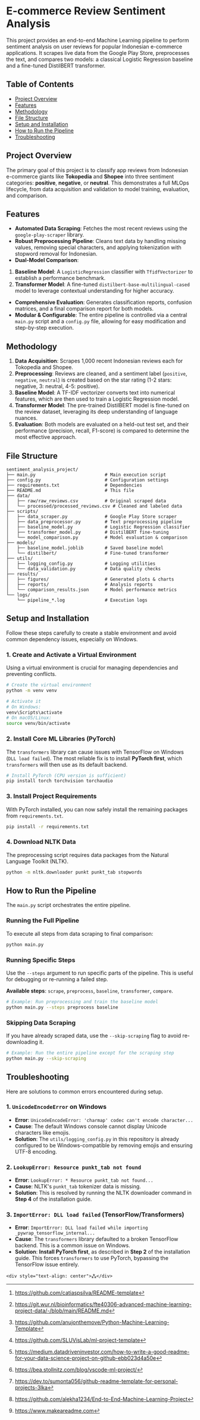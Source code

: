 # E-commerce Review Sentiment Analysis

This project provides an end-to-end Machine Learning pipeline to perform sentiment analysis on user reviews for popular Indonesian e-commerce applications. It scrapes live data from the Google Play Store, preprocesses the text, and compares two models: a classical Logistic Regression baseline and a fine-tuned DistilBERT transformer.

 <!-- It's good practice to add a banner image -->

## Table of Contents

- [Project Overview](#project-overview)
- [Features](#features)
- [Methodology](#methodology)
- [File Structure](#file-structure)
- [Setup and Installation](#setup-and-installation)
- [How to Run the Pipeline](#how-to-run-the-pipeline)
- [Troubleshooting](#troubleshooting)


## Project Overview

The primary goal of this project is to classify app reviews from Indonesian e-commerce giants like **Tokopedia** and **Shopee** into three sentiment categories: **positive**, **negative**, or **neutral**. This demonstrates a full MLOps lifecycle, from data acquisition and validation to model training, evaluation, and comparison.

## Features

- **Automated Data Scraping**: Fetches the most recent reviews using the `google-play-scraper` library.
- **Robust Preprocessing Pipeline**: Cleans text data by handling missing values, removing special characters, and applying tokenization with stopword removal for Indonesian.
- **Dual-Model Comparison**:

1. **Baseline Model**: A `LogisticRegression` classifier with `TfidfVectorizer` to establish a performance benchmark.
2. **Transformer Model**: A fine-tuned `distilbert-base-multilingual-cased` model to leverage contextual understanding for higher accuracy.
- **Comprehensive Evaluation**: Generates classification reports, confusion matrices, and a final comparison report for both models.
- **Modular \& Configurable**: The entire pipeline is controlled via a central `main.py` script and a `config.py` file, allowing for easy modification and step-by-step execution.


## Methodology

1. **Data Acquisition**: Scrapes 1,000 recent Indonesian reviews each for Tokopedia and Shopee.
2. **Preprocessing**: Reviews are cleaned, and a sentiment label (`positive`, `negative`, `neutral`) is created based on the star rating (1-2 stars: negative, 3: neutral, 4-5: positive).
3. **Baseline Model**: A TF-IDF vectorizer converts text into numerical features, which are then used to train a Logistic Regression model.
4. **Transformer Model**: The pre-trained DistilBERT model is fine-tuned on the review dataset, leveraging its deep understanding of language nuances.
5. **Evaluation**: Both models are evaluated on a held-out test set, and their performance (precision, recall, F1-score) is compared to determine the most effective approach.

## File Structure

```
sentiment_analysis_project/
├── main.py                          # Main execution script
├── config.py                        # Configuration settings
├── requirements.txt                 # Dependencies
├── README.md                        # This file
├── data/
│   ├── raw/raw_reviews.csv          # Original scraped data
│   └── processed/processed_reviews.csv # Cleaned and labeled data
├── scripts/
│   ├── data_scraper.py              # Google Play Store scraper
│   ├── data_preprocessor.py         # Text preprocessing pipeline
│   ├── baseline_model.py            # Logistic Regression classifier
│   ├── transformer_model.py         # DistilBERT fine-tuning
│   └── model_comparison.py          # Model evaluation & comparison
├── models/
│   ├── baseline_model.joblib        # Saved baseline model
│   └── distilbert/                  # Fine-tuned transformer
├── utils/
│   ├── logging_config.py            # Logging utilities
│   └── data_validation.py           # Data quality checks
├── results/
│   ├── figures/                     # Generated plots & charts
│   ├── reports/                     # Analysis reports
│   └── comparison_results.json      # Model performance metrics
└── logs/
    └── pipeline_*.log               # Execution logs
```


## Setup and Installation

Follow these steps carefully to create a stable environment and avoid common dependency issues, especially on Windows.

### 1. Create and Activate a Virtual Environment

Using a virtual environment is crucial for managing dependencies and preventing conflicts.

```bash
# Create the virtual environment
python -m venv venv

# Activate it
# On Windows:
venv\Scripts\activate
# On macOS/Linux:
source venv/bin/activate
```


### 2. Install Core ML Libraries (PyTorch)

The `transformers` library can cause issues with TensorFlow on Windows (`DLL load failed`). The most reliable fix is to install **PyTorch first**, which `transformers` will then use as its default backend.

```bash
# Install PyTorch (CPU version is sufficient)
pip install torch torchvision torchaudio
```


### 3. Install Project Requirements

With PyTorch installed, you can now safely install the remaining packages from `requirements.txt`.

```bash
pip install -r requirements.txt
```


### 4. Download NLTK Data

The preprocessing script requires data packages from the Natural Language Toolkit (NLTK).

```bash
python -m nltk.downloader punkt punkt_tab stopwords
```


## How to Run the Pipeline

The `main.py` script orchestrates the entire pipeline.

### Running the Full Pipeline

To execute all steps from data scraping to final comparison:

```bash
python main.py
```


### Running Specific Steps

Use the `--steps` argument to run specific parts of the pipeline. This is useful for debugging or re-running a failed step.

**Available steps**: `scrape`, `preprocess`, `baseline`, `transformer`, `compare`.

```bash
# Example: Run preprocessing and train the baseline model
python main.py --steps preprocess baseline
```


### Skipping Data Scraping

If you have already scraped data, use the `--skip-scraping` flag to avoid re-downloading it.

```bash
# Example: Run the entire pipeline except for the scraping step
python main.py --skip-scraping
```


## Troubleshooting

Here are solutions to common errors encountered during setup.

### 1. `UnicodeEncodeError` on Windows

- **Error**: `UnicodeEncodeError: 'charmap' codec can't encode character...`
- **Cause**: The default Windows console cannot display Unicode characters like emojis.
- **Solution**: The `utils/logging_config.py` in this repository is already configured to be Windows-compatible by removing emojis and ensuring UTF-8 encoding.


### 2. `LookupError: Resource punkt_tab not found`

- **Error**: `LookupError: * Resource punkt_tab not found...`
- **Cause**: NLTK's `punkt_tab` tokenizer data is missing.
- **Solution**: This is resolved by running the NLTK downloader command in **Step 4** of the installation guide.


### 3. `ImportError: DLL load failed` (TensorFlow/Transformers)

- **Error**: `ImportError: DLL load failed while importing _pywrap_tensorflow_internal...`
- **Cause**: The `transformers` library defaulted to a broken TensorFlow backend. This is a common issue on Windows.
- **Solution**: **Install PyTorch first**, as described in **Step 2** of the installation guide. This forces `transformers` to use PyTorch, bypassing the TensorFlow issue entirely.
<span style="display:none">[^1][^2][^3][^4][^5][^6][^7][^8][^9]</span>

```
<div style="text-align: center">⁂</div>
```

[^1]: https://github.com/catiaspsilva/README-template

[^2]: https://git.wur.nl/bioinformatics/fte40306-advanced-machine-learning-project-data/-/blob/main/README.md

[^3]: https://github.com/anujonthemove/Python-Machine-Learning-Template

[^4]: https://github.com/SLUVisLab/ml-project-template

[^5]: https://medium.datadriveninvestor.com/how-to-write-a-good-readme-for-your-data-science-project-on-github-ebb023d4a50e

[^6]: https://bea.stollnitz.com/blog/vscode-ml-project/

[^7]: https://dev.to/sumonta056/github-readme-template-for-personal-projects-3lka

[^8]: https://github.com/alekha1234/End-to-End-Machine-Learning-Project

[^9]: https://www.makeareadme.com

